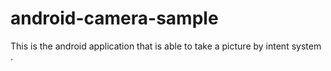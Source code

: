 # android-camera-sample
This is the android application that is able to take a picture by intent system .
